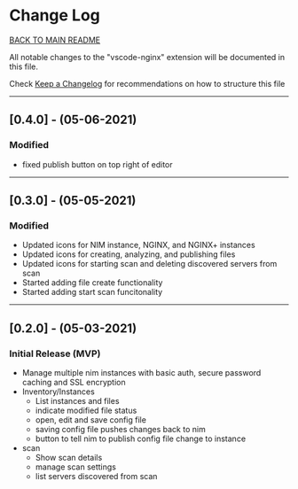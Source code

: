 
# Change Log

[BACK TO MAIN README](README.md)

All notable changes to the "vscode-nginx" extension will be documented in this file.

Check [Keep a Changelog](http://keepachangelog.com/) for recommendations on how to structure this file

---

## [0.4.0] - (05-06-2021)

### Modified

- fixed publish button on top right of editor

---

## [0.3.0] - (05-05-2021)

### Modified

- Updated icons for NIM instance, NGINX, and NGINX+ instances
- Updated icons for creating, analyzing, and publishing files
- Updated icons for starting scan and deleting discovered servers from scan
- Started adding file create functionality
- Started adding start scan funcitonality
  
---

## [0.2.0] - (05-03-2021)

### Initial Release (MVP)

- Manage multiple nim instances with basic auth, secure password caching and SSL encryption
- Inventory/Instances 
  - List instances and files
  - indicate modified file status
  - open, edit and save config file
  - saving config file pushes changes back to nim
  - button to tell nim to publish config file change to instance
- scan
  - Show scan details
  - manage scan settings
  - list servers discovered from scan